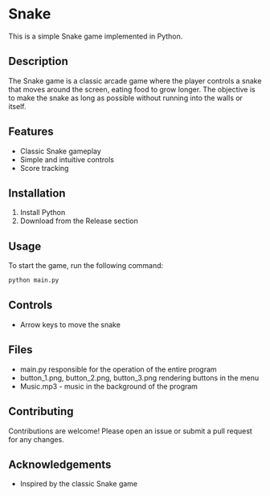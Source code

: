 # Snake

This is a simple Snake game implemented in Python.

## Description

The Snake game is a classic arcade game where the player controls a snake that moves around the screen, eating food to grow longer. The objective is to make the snake as long as possible without running into the walls or itself.

## Features

- Classic Snake gameplay
- Simple and intuitive controls
- Score tracking

## Installation

1. Install Python
2. Download from the Release section

## Usage

To start the game, run the following command:
```sh
python main.py
```

## Controls

- Arrow keys to move the snake

## Files

- main.py responsible for the operation of the entire program
- button_1.png, button_2.png, button_3.png rendering buttons in the menu
- Music.mp3 - music in the background of the program


## Contributing

Contributions are welcome! Please open an issue or submit a pull request for any changes.

## Acknowledgements

- Inspired by the classic Snake game
